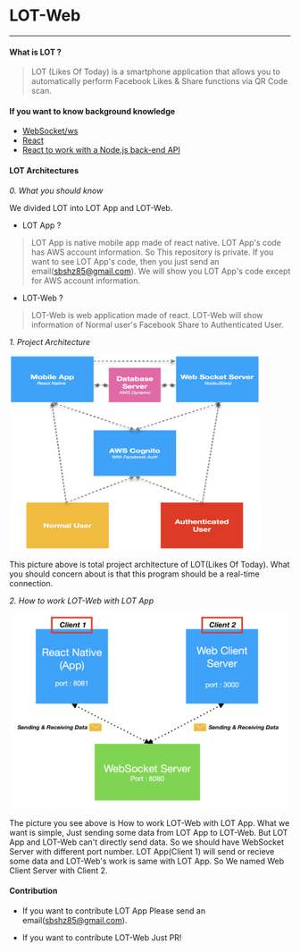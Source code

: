 # LOT-Web
---

#### What is LOT ?
> LOT (Likes Of Today) is a smartphone application that allows you to automatically perform Facebook Likes & Share functions via QR Code scan.

#### If you want to know background knowledge

- [WebSocket/ws](https://github.com/websockets/ws)
- [React](https://reactjs.org/)
- [React to work with a Node.js back-end API](https://medium.freecodecamp.org/how-to-make-create-react-app-work-with-a-node-backend-api-7c5c48acb1b0)

#### LOT Architectures 

*0. What you should know*

We divided LOT into LOT App and LOT-Web. 

- LOT App ?

>LOT App is native mobile app made of react native. LOT App's code has AWS account information. So This repository is private. If you want to see LOT App's code, then you just send an email(sbshz85@gmail.com). We will show you LOT App's code except for AWS account information.

- LOT-Web ?

>LOT-Web is web application made of react. LOT-Web will show information of Normal user's Facebook Share to Authenticated User.



*1. Project Architecture*

<img src="/assets/architecture-lot.png" width=450 height=350>

This picture above is total project architecture of LOT(Likes Of Today). What you should concern about is that this program should be a real-time connection.

*2. How to work LOT-Web with LOT App*

<img src="/assets/architecture-lot-web.png" width=500 height=350>

The picture you see above is How to work LOT-Web with LOT App. What we want is simple, Just sending some data from LOT App to LOT-Web. But LOT App and LOT-Web can't directly send data. So we should have WebSocket Server with different port number. LOT App(Client 1) will send or recieve some data and LOT-Web's work is same with LOT App. So We named Web Client Server with Client 2.

#### Contribution
- If you want to contribute LOT App 
Please send an email(sbshz85@gmail.com).

- If you want to contribute LOT-Web
Just PR!

